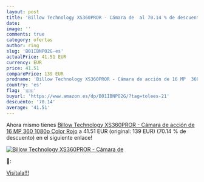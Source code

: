 ```yaml
---
layout: post
title: 'Billow Technology XS360PROR - Cámara de  al 70.14 % de descuento'
date: 
image: ''
comments: true
category: ofertas
author: ring
slug: 'B01IBNPO2G-es'
actualPrice: 41.51 EUR
currency: EUR
price: 41.51
comparePrice: 139 EUR
prodname: 'Billow Technology XS360PROR - Cámara de acción de 16 MP  360  1080p  Color Rojo'
country: 'es'
flag: '🇪🇸'
buyurl: 'https://www.amazon.es/dp/B01IBNPO2G/?tag=tolees-21'
descuento: '70.14'
average: '41.51'
---
```


Ahora mismo tienes [Billow Technology XS360PROR - Cámara de acción de 16 MP  360  1080p  Color Rojo](https://www.amazon.es/dp/B01IBNPO2G/?tag=tolees-21) a 41.51 EUR (original: 139 EUR) (70.14 %  de descuento) en el siguiente enlace!

[![Billow Technology XS360PROR - Cámara de ]()](https://www.amazon.es/dp/B01IBNPO2G/?tag=tolees-21)

🔎:


[Visítala!!!](https://www.amazon.es/dp/B01IBNPO2G/?tag=tolees-21)
